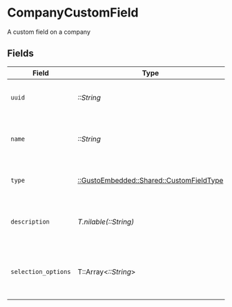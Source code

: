 # CompanyCustomField

A custom field on a company


## Fields

| Field                                                                              | Type                                                                               | Required                                                                           | Description                                                                        |
| ---------------------------------------------------------------------------------- | ---------------------------------------------------------------------------------- | ---------------------------------------------------------------------------------- | ---------------------------------------------------------------------------------- |
| `uuid`                                                                             | *::String*                                                                         | :heavy_check_mark:                                                                 | UUID of the company custom field                                                   |
| `name`                                                                             | *::String*                                                                         | :heavy_check_mark:                                                                 | Name of the company custom field                                                   |
| `type`                                                                             | [::GustoEmbedded::Shared::CustomFieldType](../../models/shared/customfieldtype.md) | :heavy_check_mark:                                                                 | Input type for the custom field.                                                   |
| `description`                                                                      | *T.nilable(::String)*                                                              | :heavy_minus_sign:                                                                 | Description of the company custom field                                            |
| `selection_options`                                                                | T::Array<*::String*>                                                               | :heavy_minus_sign:                                                                 | An array of options for fields of type radio. Otherwise, null.                     |